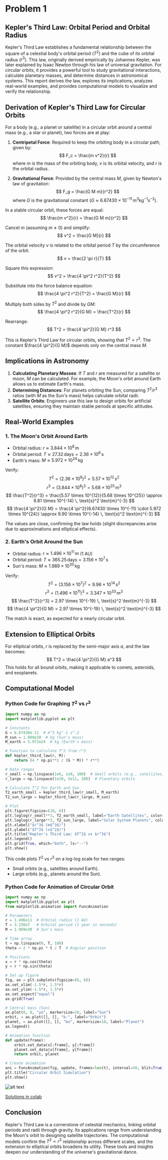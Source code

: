 # Problem 1 

## Kepler's Third Law: Orbital Period and Orbital Radius


Kepler's Third Law establishes a fundamental relationship between the square of a celestial body's orbital period ($T^2$) and the cube of its orbital radius ($r^3$). This law, originally derived empirically by Johannes Kepler, was later explained by Isaac Newton through his law of universal gravitation. For circular orbits, it provides a powerful tool to study gravitational interactions, calculate planetary masses, and determine distances in astronomical systems. This report derives the law, explores its implications, analyzes real-world examples, and provides computational models to visualize and verify the relationship.

## Derivation of Kepler's Third Law for Circular Orbits

For a body (e.g., a planet or satellite) in a circular orbit around a central mass (e.g., a star or planet), two forces are at play:

1. **Centripetal Force**: Required to keep the orbiting body in a circular path, given by:
   $$ F_c = \frac{m v^2}{r} $$
   where $m$ is the mass of the orbiting body, $v$ is its orbital velocity, and $r$ is the orbital radius.

2. **Gravitational Force**: Provided by the central mass $M$, given by Newton's law of gravitation:
   $$ F_g = \frac{G M m}{r^2} $$
   where $G$ is the gravitational constant ($G \approx 6.67430 \times 10^{-11} \, \text{m}^3 \text{kg}^{-1} \text{s}^{-2}$).

In a stable circular orbit, these forces are equal:
$$ \frac{m v^2}{r} = \frac{G M m}{r^2} $$

Cancel $m$ (assuming $m \neq 0$) and simplify:
$$ v^2 = \frac{G M}{r} $$

The orbital velocity $v$ is related to the orbital period $T$ by the circumference of the orbit:
$$ v = \frac{2 \pi r}{T} $$

Square this expression:
$$ v^2 = \frac{4 \pi^2 r^2}{T^2} $$

Substitute into the force balance equation:
$$ \frac{4 \pi^2 r^2}{T^2} = \frac{G M}{r} $$

Multiply both sides by $T^2$ and divide by $G M$:
$$ \frac{4 \pi^2 r^2}{G M} = \frac{T^2}{r} $$

Rearrange:
$$ T^2 = \frac{4 \pi^2}{G M} r^3 $$

This is Kepler's Third Law for circular orbits, showing that $T^2 \propto r^3$. The constant $\frac{4 \pi^2}{G M}$ depends only on the central mass $M$.

## Implications in Astronomy

1. **Calculating Planetary Masses**: If $T$ and $r$ are measured for a satellite or moon, $M$ can be calculated. For example, the Moon's orbit around Earth allows us to estimate Earth's mass.
2. **Determining Distances**: For planets orbiting the Sun, comparing $T^2/r^3$ ratios (with $M$ as the Sun's mass) helps calculate orbital radii.
3. **Satellite Orbits**: Engineers use this law to design orbits for artificial satellites, ensuring they maintain stable periods at specific altitudes.

## Real-World Examples

### 1. The Moon's Orbit Around Earth
- Orbital radius: $r \approx 3.844 \times 10^8 \, \text{m}$
- Orbital period: $T \approx 27.32 \, \text{days} = 2.36 \times 10^6 \, \text{s}$
- Earth's mass: $M \approx 5.972 \times 10^{24} \, \text{kg}$

Verify:
$$ T^2 = (2.36 \times 10^6)^2 = 5.57 \times 10^{12} \, \text{s}^2 $$
$$ r^3 = (3.844 \times 10^8)^3 = 5.68 \times 10^{25} \, \text{m}^3 $$
$$ \frac{T^2}{r^3} = \frac{5.57 \times 10^{12}}{5.68 \times 10^{25}} \approx 9.81 \times 10^{-14} \, \text{s}^2 \text{m}^{-3} $$
$$ \frac{4 \pi^2}{G M} = \frac{4 \pi^2}{6.67430 \times 10^{-11} \cdot 5.972 \times 10^{24}} \approx 9.90 \times 10^{-14} \, \text{s}^2 \text{m}^{-3} $$

The values are close, confirming the law holds (slight discrepancies arise due to approximations and elliptical effects).

### 2. Earth's Orbit Around the Sun
- Orbital radius: $r \approx 1.496 \times 10^{11} \, \text{m}$ (1 AU)
- Orbital period: $T \approx 365.25 \, \text{days} = 3.156 \times 10^7 \, \text{s}$
- Sun's mass: $M \approx 1.989 \times 10^{30} \, \text{kg}$

Verify:
$$ T^2 = (3.156 \times 10^7)^2 = 9.96 \times 10^{14} \, \text{s}^2 $$
$$ r^3 = (1.496 \times 10^{11})^3 = 3.347 \times 10^{33} \, \text{m}^3 $$
$$ \frac{T^2}{r^3} = 2.97 \times 10^{-19} \, \text{s}^2 \text{m}^{-3} $$
$$ \frac{4 \pi^2}{G M} = 2.97 \times 10^{-19} \, \text{s}^2 \text{m}^{-3} $$

The match is exact, as expected for a nearly circular orbit.

## Extension to Elliptical Orbits

For elliptical orbits, $r$ is replaced by the semi-major axis $a$, and the law becomes:
$$ T^2 = \frac{4 \pi^2}{G M} a^3 $$
This holds for all bound orbits, making it applicable to comets, asteroids, and exoplanets.

## Computational Model

### Python Code for Graphing $T^2$ vs $r^3$

```python
import numpy as np
import matplotlib.pyplot as plt

# Constants
G = 6.67430e-11  # m^3 kg^-1 s^-2
M_sun = 1.989e30  # kg (Sun's mass)
M_earth = 5.972e24  # kg (Earth's mass)

# Function to calculate T^2 from r^3
def kepler_third_law(r, M):
    return (4 * np.pi**2 / (G * M)) * r**3

# Data ranges
r_small = np.linspace(1e6, 1e9, 100)  # Small orbits (e.g., satellites)
r_large = np.linspace(1e10, 5e11, 100)  # Planetary orbits

# Calculate T^2 for Earth and Sun
T2_earth_small = kepler_third_law(r_small, M_earth)
T2_sun_large = kepler_third_law(r_large, M_sun)

# Plot
plt.figure(figsize=(10, 6))
plt.loglog(r_small**3, T2_earth_small, label="Earth Satellites", color="blue")
plt.loglog(r_large**3, T2_sun_large, label="Solar System Planets", color="orange")
plt.xlabel("$r^3$ (m$^3$)")
plt.ylabel("$T^2$ (s$^2$)")
plt.title("Kepler's Third Law: $T^2$ vs $r^3$")
plt.legend()
plt.grid(True, which="both", ls="--")
plt.show()
```

This code plots $T^2$ vs $r^3$ on a log-log scale for two ranges:
- Small orbits (e.g., satellites around Earth).
- Large orbits (e.g., planets around the Sun).

### Python Code for Animation of Circular Orbit

```python
import numpy as np
import matplotlib.pyplot as plt
from matplotlib.animation import FuncAnimation

# Parameters
r = 1.496e11  # Orbital radius (1 AU)
T = 3.156e7   # Orbital period (1 year in seconds)
M = 1.989e30  # Sun's mass

# Time array
t = np.linspace(0, T, 100)
theta = 2 * np.pi * t / T  # Angular position

# Positions
x = r * np.cos(theta)
y = r * np.sin(theta)

# Set up figure
fig, ax = plt.subplots(figsize=(6, 6))
ax.set_xlim(-1.5*r, 1.5*r)
ax.set_ylim(-1.5*r, 1.5*r)
ax.set_aspect("equal")
ax.grid(True)

# Central mass (Sun)
ax.plot(0, 0, "yo", markersize=20, label="Sun")
orbit, = ax.plot([], [], "b-", label="Orbit")
planet, = ax.plot([], [], "bo", markersize=10, label="Planet")
ax.legend()

# Animation function
def update(frame):
    orbit.set_data(x[:frame], y[:frame])
    planet.set_data(x[frame], y[frame])
    return orbit, planet

# Create animation
ani = FuncAnimation(fig, update, frames=len(t), interval=50, blit=True)
plt.title("Circular Orbit Simulation")
plt.show()
```

![alt text](image.png)

[Solutions in colab](https://colab.research.google.com/drive/1rzqqf7mQm6rs90wYXe2KkqchLrJnAOKo?usp=sharing)


## Conclusion

Kepler's Third Law is a cornerstone of celestial mechanics, linking orbital periods and radii through gravity. Its applications range from understanding the Moon's orbit to designing satellite trajectories. The computational models confirm the $T^2 \propto r^3$ relationship across different scales, and the extension to elliptical orbits broadens its utility. These tools and insights deepen our understanding of the universe's gravitational dance.

